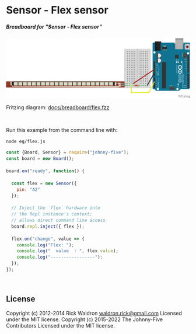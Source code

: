 <!--remove-start-->

# Sensor - Flex sensor

<!--remove-end-->






##### Breadboard for "Sensor - Flex sensor"



![docs/breadboard/flex.png](breadboard/flex.png)<br>

Fritzing diagram: [docs/breadboard/flex.fzz](breadboard/flex.fzz)

&nbsp;




Run this example from the command line with:
```bash
node eg/flex.js
```


```javascript
const {Board, Sensor} = require("johnny-five");
const board = new Board();

board.on("ready", function() {

  const flex = new Sensor({
    pin: "A2"
  });

  // Inject the `flex` hardware into
  // the Repl instance's context;
  // allows direct command line access
  board.repl.inject({ flex });

  flex.on("change", value => {
    console.log("Flex: ");
    console.log("  value  : ", flex.value);
    console.log("-----------------");
  });
});

```








&nbsp;

<!--remove-start-->

## License
Copyright (c) 2012-2014 Rick Waldron <waldron.rick@gmail.com>
Licensed under the MIT license.
Copyright (c) 2015-2022 The Johnny-Five Contributors
Licensed under the MIT license.

<!--remove-end-->
